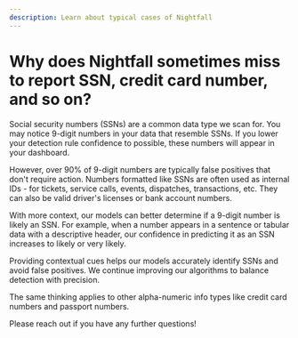 ```yaml
---
description: Learn about typical cases of Nightfall
---
```


# Why does Nightfall sometimes miss to report SSN, credit card number, and so on?

Social security numbers (SSNs) are a common data type we scan for. You may notice 9-digit numbers in your data that resemble SSNs. If you lower your detection rule confidence to possible, these numbers will appear in your dashboard.

However, over 90% of 9-digit numbers are typically false positives that don't require action. Numbers formatted like SSNs are often used as internal IDs - for tickets, service calls, events, dispatches, transactions, etc. They can also be valid driver's licenses or bank account numbers.

With more context, our models can better determine if a 9-digit number is likely an SSN. For example, when a number appears in a sentence or tabular data with a descriptive header, our confidence in predicting it as an SSN increases to likely or very likely.

Providing contextual cues helps our models accurately identify SSNs and avoid false positives. We continue improving our algorithms to balance detection with precision.

The same thinking applies to other alpha-numeric info types like credit card numbers and passport numbers.

Please reach out if you have any further questions!
